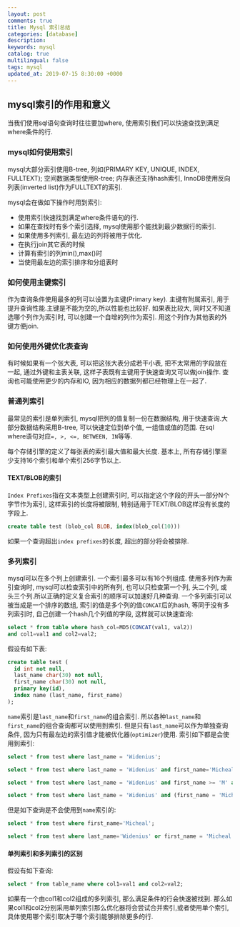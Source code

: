 ```yaml
---
layout: post
comments: true
title: Mysql 索引总结
categories: [database]
description: 
keywords: mysql
catalog: true
multilingual: false
tags: mysql
updated_at: 2019-07-15 8:30:00 +0000
---
```


## mysql索引的作用和意义
当我们使用sql语句查询时往往要加where, 使用索引我们可以快速查找到满足where条件的行. 

### mysql如何使用索引
mysql大部分索引使用B-tree, 列如(PRIMARY KEY, UNIQUE, INDEX, FULLTEXT); 空间数据类型使用R-tree; 内存表还支持hash索引, InnoDB使用反向列表(inverted list)作为FULLTEXT的索引.

mysql会在做如下操作时用到索引:
- 使用索引快速找到满足where条件语句的行.
- 如果在查找时有多个索引选择, mysql使用那个能找到最少数据行的索引.
- 如果使用多列索引, 最左边的列将被用于优化.
- 在执行join其它表的时候
- 计算有索引的列min(),max()时
- 当使用最左边的索引排序和分组表时

### 如何使用主键索引
作为查询条件使用最多的列可以设置为主键(Primary key). 主键有附属索引, 用于提升查询性能.主键是不能为空的,所以性能也比较好. 如果表比较大, 同时又不知道选哪个列作为索引时, 可以创建一个自增的列作为索引. 用这个列作为其他表的外键方便join.

### 如何使用外键优化表查询
有时候如果有一个张大表, 可以把这张大表分成若干小表, 把不太常用的字段放在一起, 通过外键和主表关联, 这样子表既有主键用于快速查询又可以做join操作. 查询也可能使用更少的内存和IO, 因为相应的数据列都已经物理上在一起了.

### 普通列索引
最常见的索引是单列索引, mysql把列的值复制一份在数据结构, 用于快速查询.大部分数据结构采用B-tree, 可以快速定位到单个值, 一组值或值的范围. 在sql where语句对应`=, >, <=, BETWEEN, IN`等等.

每个存储引擎的定义了每张表的索引最大值和最大长度. 基本上, 所有存储引擎至少支持16个索引和单个索引256字节以上.

#### TEXT/BLOB的索引
`Index Prefixes`指在文本类型上创建索引时, 可以指定这个字段的开头一部分N个字节作为索引, 这样索引的长度将被限制, 特别适用于TEXT/BLOB这样没有长度的字段上.
```sql
create table test (blob_col BLOB, index(blob_col(10)))
```
如果一个查询超出`index prefixes`的长度, 超出的部分将会被排除.


### 多列索引
mysql可以在多个列上创建索引. 一个索引最多可以有16个列组成.
使用多列作为索引查询时, mysql可以检查索引中的所有列, 也可以只检查第一个列, 头二个列, 或头三个列.所以正确的定义复合索引的顺序可以加速好几种查询.
一个多列索引可以被当成是一个排序的数组, 索引的值是多个列的值`CONCAT`后的hash, 等同于没有多列索引时, 自己创建一个hash几个列值的字段, 这样就可以快速查询:
```sql
select * from table where hash_col=MD5(CONCAT(val1, val2))
and col1=val1 and col2=val2;
```

假设有如下表:
```sql
create table test (
  id int not null,
  last_name char(30) not null,
  first_name char(30) not null,
  primary key(id),
  index name (last_name, first_name)
);
```
`name`索引是`last_name`和`first_name`的组合索引. 所以各种`last_name`和`first_name`的组合查询都可以使用到索引. 但是只有`last_name`可以作为单独查询条件, 因为只有最左边的索引值才能被优化器(`optimizer`)使用. 索引如下都是会使用到索引:
```sql
select * from test where last_name = 'Widenius';

select * from test where last_name = 'Widenius' and first_name='Micheal';

select * from test where last_name = 'Widenius' and first_name >= 'M' and first_name < 'N';

select * from test where last_name = 'Widenius' and (first_name = 'Micheal' or first_name='Monty');
```
但是如下查询是不会使用到`name`索引的:
```sql
select * from test where first_name='Micheal';

select * from test where last_name='Widenius' or first_name = 'Micheal';
```

#### 单列索引和多列索引的区别
假设有如下查询:
```sql
select * from table_name where col1=val1 and col2=val2;
```
如果有一个由col1和col2组成的多列索引, 那么满足条件的行会快速被找到. 那么如果col1和col2分别采用单列索引那么优化器将会尝试合并索引,或者使用单个索引, 具体使用哪个索引取决于哪个索引能够排除更多的行.


